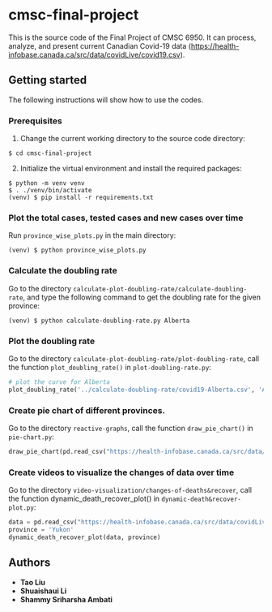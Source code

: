 # cmsc-final-project
This is the source code of the Final Project of CMSC 6950. It can process, analyze,
 and present current Canadian Covid-19 data (https://health-infobase.canada.ca/src/data/covidLive/covid19.csv).
## Getting started
The following instructions will show how to use the codes.
### Prerequisites
1. Change the current working directory to the source code directory:
```shell
$ cd cmsc-final-project
```
2. Initialize the virtual environment and install the required packages:
```shell
$ python -m venv venv
$ . ./venv/bin/activate
(venv) $ pip install -r requirements.txt
```
### Plot the total cases, tested cases and new cases over time
Run `province_wise_plots.py` in the main directory:
```shell
(venv) $ python province_wise_plots.py
```
### Calculate the doubling rate
Go to the directory `calculate-plot-doubling-rate/calculate-doubling-rate`, and type the
 following command to get the doubling rate for the given province:
```shell
(venv) $ python calculate-doubling-rate.py Alberta
```
### Plot the doubling rate
Go to the directory `calculate-plot-doubling-rate/plot-doubling-rate`, call the function
 `plot_doubling_rate()` in `plot-doubling-rate.py`:
```python
# plot the curve for Alberta
plot_doubling_rate('../calculate-doubling-rate/covid19-Alberta.csv', 'Alberta')
```
### Create pie chart of different provinces.
Go to the directory `reactive-graphs`, call the function `draw_pie_chart()` in `pie-chart.py`:
```python
draw_pie_chart(pd.read_csv("https://health-infobase.canada.ca/src/data/covidLive/covid19.csv"), 'pie.html')
```
### Create videos to visualize the changes of data over time
Go to the directory `video-visualization/changes-of-deaths&recover`, call the function dynamic_death_recover_plot() in `dynamic-death&recover-plot.py`:
```python
data = pd.read_csv("https://health-infobase.canada.ca/src/data/covidLive/covid19.csv")
province = 'Yukon'
dynamic_death_recover_plot(data, province)
```
## Authors
* **Tao Liu**
* **Shuaishaui Li**
* **Shammy Sriharsha Ambati**
